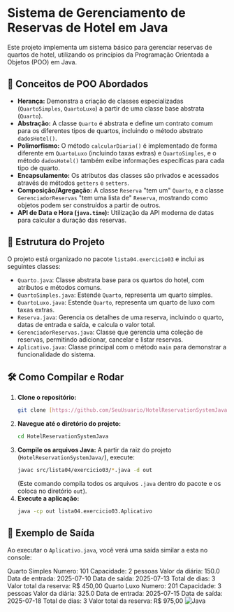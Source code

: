 # Sistema de Gerenciamento de Reservas de Hotel em Java

Este projeto implementa um sistema básico para gerenciar reservas de quartos de hotel, utilizando os princípios da Programação Orientada a Objetos (POO) em Java.

## 🚀 Conceitos de POO Abordados

* **Herança:** Demonstra a criação de classes especializadas (`QuartoSimples`, `QuartoLuxo`) a partir de uma classe base abstrata (`Quarto`).
* **Abstração:** A classe `Quarto` é abstrata e define um contrato comum para os diferentes tipos de quartos, incluindo o método abstrato `dadosHotel()`.
* **Polimorfismo:** O método `calcularDiaria()` é implementado de forma diferente em `QuartoLuxo` (incluindo taxas extras) e `QuartoSimples`, e o método `dadosHotel()` também exibe informações específicas para cada tipo de quarto.
* **Encapsulamento:** Os atributos das classes são privados e acessados através de métodos `getters` e `setters`.
* **Composição/Agregação:** A classe `Reserva` "tem um" `Quarto`, e a classe `GerenciadorReservas` "tem uma lista de" `Reserva`, mostrando como objetos podem ser construídos a partir de outros.
* **API de Data e Hora (`java.time`):** Utilização da API moderna de datas para calcular a duração das reservas.

## 📂 Estrutura do Projeto

O projeto está organizado no pacote `lista04.exercicio03` e inclui as seguintes classes:

* `Quarto.java`: Classe abstrata base para os quartos do hotel, com atributos e métodos comuns.
* `QuartoSimples.java`: Estende `Quarto`, representa um quarto simples.
* `QuartoLuxo.java`: Estende `Quarto`, representa um quarto de luxo com taxas extras.
* `Reserva.java`: Gerencia os detalhes de uma reserva, incluindo o quarto, datas de entrada e saída, e calcula o valor total.
* `GerenciadorReservas.java`: Classe que gerencia uma coleção de reservas, permitindo adicionar, cancelar e listar reservas.
* `Aplicativo.java`: Classe principal com o método `main` para demonstrar a funcionalidade do sistema.

## 🛠️ Como Compilar e Rodar

1.  **Clone o repositório:**
    ```bash
    git clone [https://github.com/SeuUsuario/HotelReservationSystemJava.git](https://github.com/SeuUsuario/HotelReservationSystemJava.git)
    ```
2.  **Navegue até o diretório do projeto:**
    ```bash
    cd HotelReservationSystemJava
    ```
3.  **Compile os arquivos Java:**
    A partir da raiz do projeto (`HotelReservationSystemJava/`), execute:
    ```bash
    javac src/lista04/exercicio03/*.java -d out
    ```
    (Este comando compila todos os arquivos `.java` dentro do pacote e os coloca no diretório `out`).
4.  **Execute a aplicação:**
    ```bash
    java -cp out lista04.exercicio03.Aplicativo
    ```

## 📄 Exemplo de Saída

Ao executar o `Aplicativo.java`, você verá uma saída similar a esta no console:

Quarto Simples Numero: 101 Capacidade: 2 pessoas Valor da diária: 150.0 Data de entrada: 2025-07-10 Data de saída: 2025-07-13 Total de dias: 3 Valor total da reserva: R$ 450,00
Quarto Luxo Numero: 201 Capacidade: 3 pessoas Valor da diária: 325.0 Data de entrada: 2025-07-15 Data de saída: 2025-07-18 Total de dias: 3 Valor total da reserva: R$ 975,00
![Java](https://img.shields.io/badge/Java-007396?style=for-the-badge&logo=java&logoColor=white)
